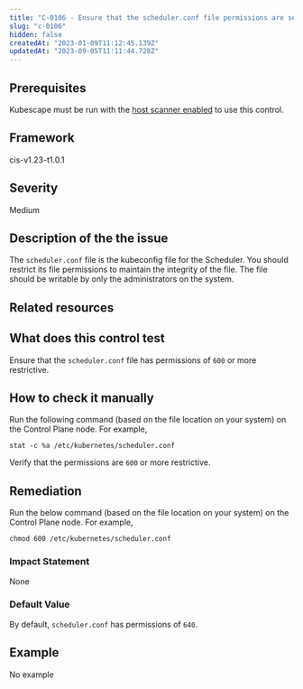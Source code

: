```yaml
---
title: "C-0106 - Ensure that the scheduler.conf file permissions are set to 600 or more restrictive"
slug: "c-0106"
hidden: false
createdAt: "2023-01-09T11:12:45.139Z"
updatedAt: "2023-09-05T11:11:44.728Z"
---
```

## Prerequisites
Kubescape must be run with the [host scanner enabled](../scanning.md#the-host-scanner) to use this control.
## Framework
cis-v1.23-t1.0.1
## Severity
Medium
## Description of the the issue
The `scheduler.conf` file is the kubeconfig file for the Scheduler. You should restrict its file permissions to maintain the integrity of the file. The file should be writable by only the administrators on the system.
## Related resources

## What does this control test
Ensure that the `scheduler.conf` file has permissions of `600` or more restrictive.
## How to check it manually
Run the following command (based on the file location on your system) on the Control Plane node. For example,

 
```
stat -c %a /etc/kubernetes/scheduler.conf

```
 Verify that the permissions are `600` or more restrictive.
## Remediation
Run the below command (based on the file location on your system) on the Control Plane node. For example,

 
```
chmod 600 /etc/kubernetes/scheduler.conf

```
### Impact Statement
None
### Default Value
By default, `scheduler.conf` has permissions of `640`.
## Example
No example